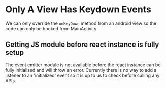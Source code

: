 # Only A View Has Keydown Events

We can only override the `onKeyDown` method from an android view so the code can only be hooked from MainActivity.

## Getting JS module before react instance is fully setup

The event emitter module is not available before the react instance can be fully initialised and will throw an error. Currently there is no way to add a listener to an 'initialized' event so it is up to us to check before calling any APIs.

